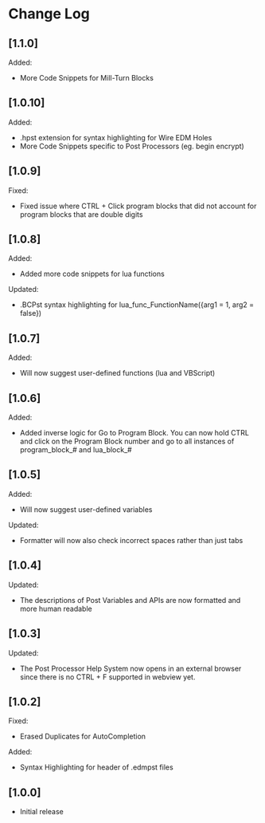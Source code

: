 # Change Log

## [1.1.0]

Added:

* More Code Snippets for Mill-Turn Blocks

## [1.0.10]

Added:

* .hpst extension for syntax highlighting for Wire EDM Holes
* More Code Snippets specific to Post Processors (eg. begin encrypt)

## [1.0.9]

Fixed:

* Fixed issue where CTRL + Click program blocks that did not account for program blocks that are double digits

## [1.0.8]

Added:

* Added more code snippets for lua functions

Updated:

* .BCPst syntax highlighting for lua_func_FunctionName({arg1 = 1, arg2 = false}) 

## [1.0.7]

Added:

* Will now suggest user-defined functions (lua and VBScript)

## [1.0.6]

Added:

* Added inverse logic for Go to Program Block. You can now hold CTRL and click on the Program Block number and go to all instances of program_block_# and lua_block_#

## [1.0.5]

Added:

* Will now suggest user-defined variables

Updated:

* Formatter will now also check incorrect spaces rather than just tabs 

## [1.0.4]

Updated:

* The descriptions of Post Variables and APIs are now formatted and more human readable

## [1.0.3]

Updated:

* The Post Processor Help System now opens in an external browser since there is no CTRL + F supported in webview yet.

## [1.0.2]

Fixed:

* Erased Duplicates for AutoCompletion

Added:

* Syntax Highlighting for header of .edmpst files

## [1.0.0]

- Initial release
